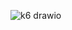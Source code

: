 
![k6 drawio](https://github.com/sreelakshminarayanan/learnk6/assets/13746960/ff76e75f-a284-4f87-9c78-a2608959aa6a)

